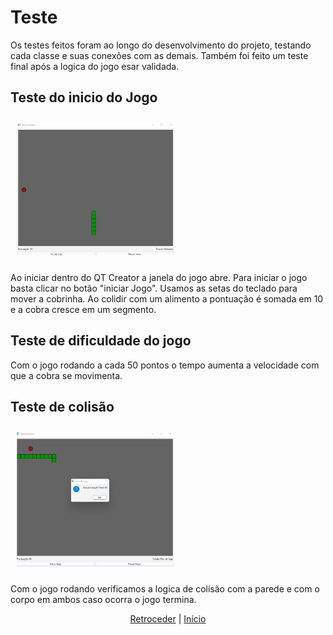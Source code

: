 # Teste

Os testes feitos foram ao longo do desenvolvimento do projeto, testando cada classe e suas conexões com as demais. 
Também foi feito um teste final após a logica do jogo esar validada.

## Teste do inicio do Jogo
<img src="imagens/jogoRodando.png"
     width="50%"
     style="padding: 10px">

Ao iniciar dentro do QT Creator a janela do jogo abre. Para iniciar o jogo basta clicar no botão "iniciar Jogo".
Usamos as setas do teclado para mover a cobrinha. 
Ao colidir com um alimento a pontuação é somada em 10 e a cobra cresce em um segmento.

## Teste de dificuldade do jogo

Com o jogo rodando a cada 50 pontos o tempo aumenta a velocidade com que a cobra se movimenta.

## Teste de colisão 

<img src="imagens/fimdejogo.png"
     width="50%"
     style="padding: 10px">

Com o jogo rodando verificamos a logica de colisão com a parede e com o corpo em ambos caso ocorra o jogo termina. 

<div align="center">

[Retroceder](projeto.md) | [Início](README.md)

</div>
